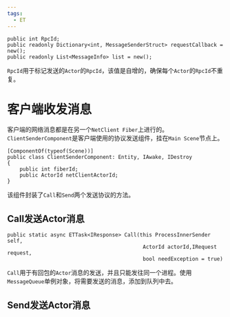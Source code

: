 ```yaml
---
tags:
  - ET
---
```

```CSharp
public int RpcId;
public readonly Dictionary<int, MessageSenderStruct> requestCallback = new();
public readonly List<MessageInfo> list = new();
```
`RpcId`用于标记发送的`Actor`的`RpcId`，该值是自增的，确保每个`Actor`的`RpcId`不重复。
# 客户端收发消息
客户端的网络消息都是在另一个`NetClient Fiber`上进行的。`ClientSenderComponent`是客户端使用的协议发送组件，挂在`Main Scene`节点上。
```CSharp
[ComponentOf(typeof(Scene))]
public class ClientSenderComponent: Entity, IAwake, IDestroy
{
    public int fiberId;
    public ActorId netClientActorId;
}
```
该组件封装了`Call`和`Send`两个发送协议的方法。
## Call发送Actor消息
```CSharp
public static async ETTask<IResponse> Call(this ProcessInnerSender self,
                                            ActorId actorId,IRequest request,
                                            bool needException = true)
```
`Call`用于有回包的`Actor`消息的发送，并且只能发往同一个进程。使用`MessageQueue`单例对象，将需要发送的消息，添加到队列中去。
## Send发送Actor消息